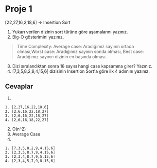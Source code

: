 # Proje 1

[22,27,16,2,18,6] -> Insertion Sort

1. Yukarı verilen dizinin sort türüne göre aşamalarını yazınız.
2. Big-O gösterimini yazınız.

> Time Complexity: Average case: Aradığımız sayının ortada olması,Worst case: Aradığımız sayının sonda olması, Best case: Aradığımız sayının dizinin en başında olması.

3. Dizi sıralandıktan sonra 18 sayısı hangi case kapsamına girer? Yazınız.
4. [7,3,5,8,2,9,4,15,6] dizisinin Insertion Sort'a göre ilk 4 adımını yazınız.

## Cevaplar

1.

```
1. [2,27,16,22,18,6]
2. [2,6,16,22,18,27]
3. [2,6,16,22,18,27]
4. [2,6,16,18,22,27]
```

2. O(n^2)
3. Average Case
4.

```
1. [7,3,5,8,2,9,4,15,6]
2. [2,3,5,8,7,9,4,15,6]
3. [2,3,4,8,7,9,5,15,6]
4. [2,3,4,5,7,9,8,15,6]
```
